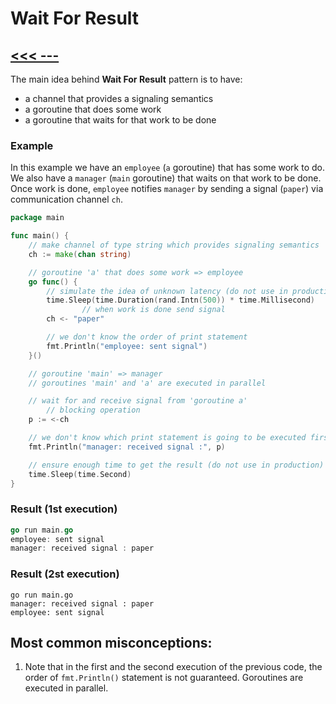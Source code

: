 # Wait For Result

## [<<< ---](../gochan.md)

The main idea behind **Wait For Result** pattern is to have:

- a channel that provides a signaling semantics
- a goroutine that does some work
- a goroutine that waits for that work to be done

### Example

In this example we have an `employee` (`a` goroutine) that has some work to do. We also have a `manager` (`main` goroutine) that waits on that work to be done. Once work is done, `employee` notifies `manager` by sending a signal (`paper`) via communication channel `ch`.

```go
package main

func main() {
    // make channel of type string which provides signaling semantics
    ch := make(chan string)

    // goroutine 'a' that does some work => employee
    go func() {
        // simulate the idea of unknown latency (do not use in production)
        time.Sleep(time.Duration(rand.Intn(500)) * time.Millisecond)
                // when work is done send signal
        ch <- "paper"

        // we don't know the order of print statement
        fmt.Println("employee: sent signal")
    }()

    // goroutine 'main' => manager
    // goroutines 'main' and 'a' are executed in parallel

    // wait for and receive signal from 'goroutine a'
        // blocking operation
    p := <-ch

    // we don't know which print statement is going to be executed first
    fmt.Println("manager: received signal :", p)

    // ensure enough time to get the result (do not use in production)
    time.Sleep(time.Second)
}

```

### Result (1st execution)

```go
go run main.go
employee: sent signal
manager: received signal : paper
```

### Result (2st execution)

```
go run main.go
manager: received signal : paper
employee: sent signal

```

## Most common misconceptions:

1. Note that in the first and the second execution of the previous code, the order of `fmt.Println()` statement is not guaranteed. Goroutines are executed in parallel.